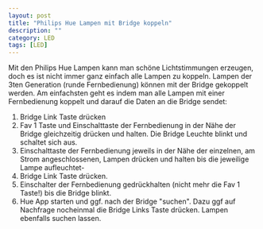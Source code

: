 ```yaml
---
layout: post
title: "Philips Hue Lampen mit Bridge koppeln"
description: ""
category: LED 
tags: [LED]
---
```


Mit den Philips Hue Lampen kann man schöne Lichtstimmungen erzeugen, doch es ist nicht immer ganz einfach alle Lampen zu koppeln. Lampen der 3ten Generation (runde Fernbedienung) können mit der Bridge gekoppelt werden. Am einfachsten geht es indem man alle Lampen mit einer Fernbedienung koppelt und darauf die Daten an die Bridge sendet:

<!--more-->

1. Bridge Link Taste drücken
2. Fav 1 Taste und Einschalttaste der Fernbedienung in der Nähe der Bridge gleichzeitig drücken und halten. Die Bridge Leuchte blinkt und schaltet sich aus.
3. Einschalttaste der Fernbedienung jeweils in der Nähe der einzelnen, am Strom angeschlossenen, Lampen drücken und halten bis die jeweilige Lampe aufleuchtet-
4. Bridge Link Taste drücken.
5. Einschalter der Fernbedienung gedrückhalten (nicht mehr die Fav 1 Taste!) bis die Bridge blinkt.
6. Hue App starten und ggf. nach der Bridge "suchen". Dazu ggf auf Nachfrage nocheinmal die Bridge Links Taste drücken. Lampen ebenfalls suchen lassen.